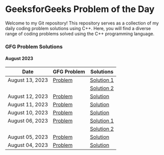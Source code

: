 # GeeksforGeeks Problem of the Day

Welcome to my Git repository! This repository serves as a collection of my daily coding problem solutions using C++. Here, you will find a diverse range of coding problems solved using the C++ programming language.

### GFG Problem Solutions

#### August 2023

| Date            | GFG Problem                                                                                        | Solutions                                   |
| --------------- | -------------------------------------------------------------------------------------------------- | ------------------------------------------- |
| August 13, 2023 | [Problem](https://practice.geeksforgeeks.org/problems/nth-fibonacci-number1335/1)                  | [Solution 1](./august-2023/13-august_1.cpp) |
|                 |                                                                                                    | [Solution 2](./august-2023/13-august_2.cpp) |
| August 12, 2023 | [Problem](https://practice.geeksforgeeks.org/problems/longest-increasing-subsequence-1587115620/1) | [Solution](./august-2023/12-august.cpp)     |
| August 11, 2023 | [Problem](https://practice.geeksforgeeks.org/problems/coin-change2448/1)                           | [Solution](./august-2023/11-august.cpp)     |
| August 10, 2023 | [Problem](https://practice.geeksforgeeks.org/problems/longest-common-subsequence-1587115620/1)     | [Solution](./august-2023/10-august.cpp)     |
| August 06, 2023 | [Problem](https://practice.geeksforgeeks.org/problems/permutations-of-a-given-string-1587115620/1) | [Solution 1](./august-2023/06-august_1.cpp) |
|                 |                                                                                                    | [Solution 2](./august-2023/06-august_2.cpp) |
| August 05, 2023 | [Problem](https://practice.geeksforgeeks.org/problems/chocolate-distribution-problem3825/1)        | [Solution](./august-2023/05-august.cpp)     |
| August 04, 2023 | [Problem](https://practice.geeksforgeeks.org/problems/reverse-a-stack/1)                           | [Solution](./august-2023/04-august.cpp)     |
